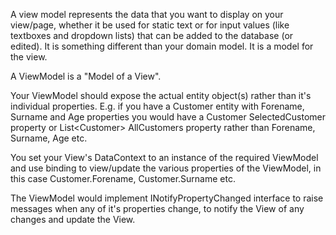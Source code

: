 

A view model represents the data that you want to display on your 
view/page, whether it be used for static text or for input values (like 
textboxes and dropdown lists) that can be added to the database (or 
edited). It is something different than your domain model. It is a model 
for the view.


A ViewModel is a "Model of a View".

Your ViewModel should expose the actual entity object(s) rather than it's 
individual properties. E.g. if you have a Customer entity with Forename, 
Surname and Age properties you would have a Customer SelectedCustomer 
property or List\<Customer\> AllCustomers property rather than Forename, 
Surname, Age etc.

You set your View's DataContext to an instance of the required ViewModel 
and use binding to view/update the various properties of the ViewModel, 
in this case Customer.Forename, Customer.Surname etc.

The ViewModel would implement INotifyPropertyChanged interface to raise 
messages when any of it's properties change, to notify the View of any 
changes and update the View.

